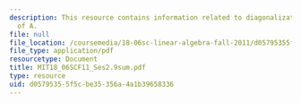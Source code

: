 ```yaml
---
description: This resource contains information related to diagonalization and powers
  of A.
file: null
file_location: /coursemedia/18-06sc-linear-algebra-fall-2011/d05795355f5cbe35356a4a1b39658336_MIT18_06SCF11_Ses2.9sum.pdf
file_type: application/pdf
resourcetype: Document
title: MIT18_06SCF11_Ses2.9sum.pdf
type: resource
uid: d0579535-5f5c-be35-356a-4a1b39658336
---
```

